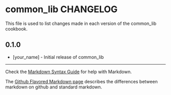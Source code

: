 common_lib CHANGELOG
====================

This file is used to list changes made in each version of the common_lib cookbook.

0.1.0
-----
- [your_name] - Initial release of common_lib

- - -
Check the [Markdown Syntax Guide](http://daringfireball.net/projects/markdown/syntax) for help with Markdown.

The [Github Flavored Markdown page](http://github.github.com/github-flavored-markdown/) describes the differences between markdown on github and standard markdown.

